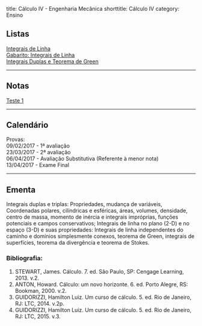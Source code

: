title: Cálculo IV - Engenharia Mecânica
shorttitle: Cálculo IV
category: Ensino

## <a id="listas"></a>Listas
[Integrais de Linha]({filename}/arquivos/Lista_01_IV.pdf)  
[Gabarito: Integrais de Linha]({filename}/arquivos/Gabarito_01_IV.pdf)  
[Integrais Duplas e Teorema de Green]({filename}/arquivos/Lista_02_IV.pdf)

---

## <a id="notas"></a>Notas
[Teste 1]({filename}/arquivos/notas_trabalhos.pdf)

---

## <a id="calendario"></a>Calendário
Provas:  
09/02/2017 - 1ª avaliação  
23/03/2017 - 2ª avaliação  
06/04/2017 - Avaliação Substitutiva (Referente à menor nota)  
13/04/2017 - Exame Final

---

## <a id="ementa"></a>Ementa
Integrais duplas e triplas: Propriedades, mudança de variáveis, Coordenadas
polares, cilíndricas e esféricas, áreas, volumes, densidade, centro de massa,
momento de inércia e integrais impróprias, funções potenciais e campos
conservativos; Integrais de linha no plano (2-D) e no espaço (3-D) e suas
propriedades: Integrais de linha independentes do caminho e domínios
simplesmente conexos, teorema de Green, integrais de superfícies, teorema da
divergência e teorema de Stokes.

### Bibliografia:
1. STEWART,	James. Cálculo. 7. ed. São Paulo, SP: Cengage Learning, 2013. v.2.
2. ANTON, Howard. Cálculo: um novo horizonte. 6. ed. Porto Alegre, RS: Bookman, 2000. v.2.
3. GUIDORIZZI, Hamilton Luiz. Um curso de cálculo. 5. ed. Rio de Janeiro, RJ: LTC, 2014. v.2p.
3. GUIDORIZZI, Hamilton Luiz. Um curso de cálculo. 5. ed. Rio de Janeiro, RJ: LTC, 2015. v.3.
